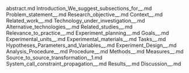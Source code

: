abstract.md
Introduction_We_suggest_subsections_for__.md
Problem_statement__.md
Research_objective__.md
Context__.md
Related_work__.md
Technology_under_investigation__.md
Alternative_technologies__.md
Related_studies__.md
Relevance_to_practice__.md
Experiment_planning__.md
Goals__.md
Experimental_units__.md
Experimental_materials__.md
Tasks__.md
Hypotheses_Parameters_and_Variables__.md
Experiment_Design__.md
Analysis_Procedure__.md
Procedure__.md
Methods__.md
Measures__.md
Source_to_source_transformation__1.md
System_call_constraint_propagation__.md
Results__.md
Discussion__.md